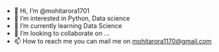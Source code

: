 - 👋 Hi, I’m @mohitarora1701
- 👀 I’m interested in Python, Data science 
- 🌱 I’m currently learning Data Science 
- 💞️ I’m looking to collaborate on ...
- 📫 How to reach me you can mail me on mohitarora1170@gmail.com

<!---
mohitarora1701/mohitarora1701 is a ✨ special ✨ repository because its `README.md` (this file) appears on your GitHub profile.
You can click the Preview link to take a look at your changes.
--->
